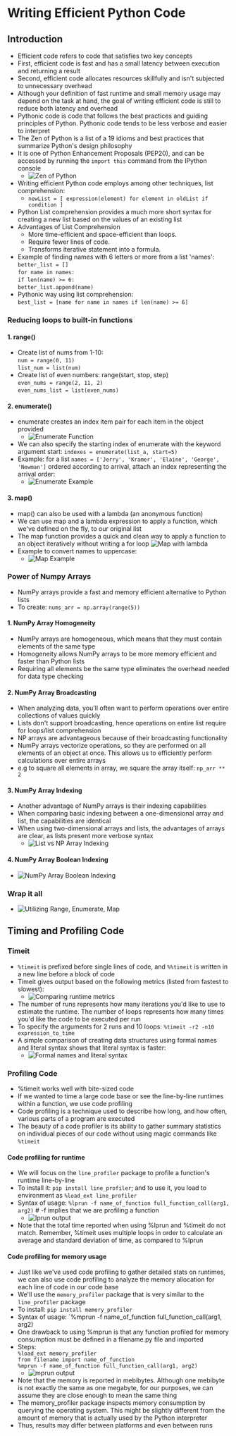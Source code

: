 # Writing Efficient Python Code

## Introduction
* Efficient code refers to code that satisfies two key concepts
* First, efficient code is fast and has a small latency between execution and returning a result
* Second, efficient code allocates resources skillfully and isn't subjected to unnecessary overhead
* Although your definition of fast runtime and small memory usage may depend on the task at hand, the goal of writing efficient code is still to reduce both latency and overhead
* Pythonic code is code that follows the best practices and guiding principles of Python. Pythonic code tends to be less verbose and easier to interpret
* The Zen of Python is a list of a 19 idioms and best practices that summarize Python's design philosophy
* It is one of Python Enhancement Proposals (PEP20), and can be accessed by running the `import this` command from the IPython console
  * ![Zen of Python](https://github.com/IsaacMwendwa/Data-Engineering-Track-DataCamp/blob/main/Images/The-Zen-of-Python.PNG "Zen of Python")
* Writing efficient Python code employs among other techniques, list comprehension:
  * `newList = [ expression(element) for element in oldList if condition ]`
* Python List comprehension provides a much more short syntax for creating a new list based on the values of an existing list
* Advantages of List Comprehension
   * More time-efficient and space-efficient than loops.
   * Require fewer lines of code.
   * Transforms iterative statement into a formula.
* Example of finding names with 6 letters or more from a list 'names':
<br> `better_list = []`
<br> `for name in names:`
<br> `if len(name) >= 6:`
<br> `better_list.append(name)`
* Pythonic way using list comprehension:
<br> `best_list = [name for name in names if len(name) >= 6]`

### Reducing loops to built-in functions
#### 1. range()
* Create list of nums from 1-10:
<br> `num = range(0, 11)`
<br> `list_num = list(num)`
* Create list of even numbers: range(start, stop, step)
<br> `even_nums = range(2, 11, 2)`
<br> `even_nums_list = list(even_nums)`

#### 2. enumerate()
* enumerate creates an index item pair for each item in the object provided
  * ![Enumerate Function](https://github.com/IsaacMwendwa/Data-Engineering-Track-DataCamp/blob/main/Images/Enumerate-built-in-function.PNG "Enumerate Function")
* We can also specify the starting index of enumerate with the keyword argument start: `indexes = enumerate(list_a, start=5)`
* Example: for a list `names = ['Jerry', 'Kramer', 'Elaine', 'George', 'Newman']` ordered according to arrival, attach an index representing the arrival order:
  * ![Enumerate Example](https://github.com/IsaacMwendwa/Data-Engineering-Track-DataCamp/blob/main/Images/map-with-lambda.PNG "Enumerate Example")
#### 3. map()
* map() can also be used with a lambda (an anonymous function)
* We can use map and a lambda expression to apply a function, which we've defined on the fly, to our original list
* The map function provides a quick and clean way to apply a function to an object iteratively without writing a for loop 
 ![Map with lambda](https://github.com/IsaacMwendwa/Data-Engineering-Track-DataCamp/blob/main/Images/map-with-lambda.PNG "Map with lambda")
* Example to convert names to uppercase:
  *  ![Map Example](https://github.com/IsaacMwendwa/Data-Engineering-Track-DataCamp/blob/main/Images/Enumerate-example.PNG "Map Example")

### Power of Numpy Arrays
* NumPy arrays provide a fast and memory efficient alternative to Python lists
* To create: `nums_arr = np.array(range(5))`

#### 1. NumPy Array Homogeneity
* NumPy arrays are homogeneous, which means that they must contain elements of the same type
* Homogeneity allows NumPy arrays to be more memory efficient and faster than Python lists
* Requiring all elements be the same type eliminates the overhead needed for data type checking

#### 2. NumPy Array Broadcasting
* When analyzing data, you'll often want to perform operations over entire collections of values quickly
* Lists don't support broadcasting, hence operations on entire list require for loops/list comprehension
* NP arrays are advantageous because of their broadcasting functionality
* NumPy arrays vectorize operations, so they are performed on all elements of an object at once. This allows us to efficiently perform calculations over entire arrays
* e.g to square all elements in array, we square the array itself: `np_arr ** 2`

#### 3. NumPy Array Indexing
* Another advantage of NumPy arrays is their indexing capabilities
* When comparing basic indexing between a one-dimensional array and list, the capabilities are identical
* When using two-dimensional arrays and lists, the advantages of arrays are clear, as lists present more verbose syntax
  *  ![List vs NP Array Indexing](https://github.com/IsaacMwendwa/Data-Engineering-Track-DataCamp/blob/main/Images/Array-indexing-capabilities.PNG "List vs NP Array Indexing")

#### 4. NumPy Array Boolean Indexing
*  ![NumPy Array Boolean Indexing](https://github.com/IsaacMwendwa/Data-Engineering-Track-DataCamp/blob/main/Images/Array-boolean-indexing.PNG "NumPy Array Boolean Indexing")

### Wrap it all
* ![Utilizing Range, Enumerate, Map](https://github.com/IsaacMwendwa/Data-Engineering-Track-DataCamp/blob/main/Images/Utilizing-range-enumerate-map.PNG "Utilizing Range, Enumerate, Map")

## Timing and Profiling Code
### Timeit
* `%timeit` is prefixed before single lines of code, and `%%timeit` is written in a new line before a block of code
* Timeit gives output based on the following metrics (listed from fastest to slowest):
   * ![Comparing runtime metrics](https://github.com/IsaacMwendwa/Data-Engineering-Track-DataCamp/assets/51324520/8a25d8bf-2a09-4b48-b0b3-e4a431820523 "Comparing runtime metrics")
* The number of runs represents how many iterations you'd like to use to estimate the runtime. The number of loops represents how many times you'd like the code to be executed per run
* To specify the arguments for 2 runs and 10 loops: `%timeit -r2 -n10 expression_to_time`
* A simple comparison of creating data structures using formal names and literal syntax shows that literal syntax is faster:
   * ![Formal names and literal syntax](https://github.com/IsaacMwendwa/Data-Engineering-Track-DataCamp/assets/51324520/50405132-8265-49dd-b2bd-4eb97902c2db "Formal names and literal syntax")

### Profiling Code
* %timeit works well with bite-sized code
* If we wanted to time a large code base or see the line-by-line runtimes within a function, we use code profiling
* Code profiling is a technique used to describe how long, and how often, various parts of a program are executed
* The beauty of a code profiler is its ability to gather summary statistics on individual pieces of our code without using magic commands like `%timeit`

#### Code profiling for runtime
* We will focus on the `line_profiler` package to profile a function's runtime line-by-line
* To install it: `pip install line_profiler`; and to use it, you load to environment as `%load_ext line_profiler`
* Syntax of usage: `%lprun -f name_of_function full_function_call(arg1, arg2)` # -f implies that we are profiling a function
    * ![lprun output](https://github.com/IsaacMwendwa/Data-Engineering-Track-DataCamp/assets/51324520/54c8849d-61a7-44e4-a45c-1de90e038609 "lprun output")
* Note that the total time reported when using %lprun and %timeit do not match. Remember, %timeit uses multiple loops in order to calculate an average and standard deviation of time, as compared to %lprun

#### Code profiling for memory usage
* Just like we've used code profiling to gather detailed stats on runtimes, we can also use code profiling to analyze the memory allocation for each line of code in our code base
* We'll use the `memory_profiler` package that is very similar to the `line_profiler` package
* To install: `pip install memory_profiler`
* Syntax of usage: `%mprun -f name_of_function full_function_call(arg1, arg2)
* One drawback to using %mprun is that any function profiled for memory consumption must be defined in a filename.py file and imported
* Steps:
    <br>`%load_ext memory_profiler`
    <br>`from filename import name_of_function`
    <br>`%mprun -f name_of_function full_function_call(arg1, arg2)`
    * ![mprun output](https://github.com/IsaacMwendwa/Data-Engineering-Track-DataCamp/assets/51324520/d83df107-a44f-43c1-b71e-c9db8ab2e6b7 "mprun output")
* Note that the memory is reported in mebibytes. Although one mebibyte is not exactly the same as one megabyte, for our purposes, we can assume they are close enough to mean the same thing
* The memory_profiler package inspects memory consumption by querying the operating system. This might be slightly different from the amount of memory that is actually used by the Python interpreter
* Thus, results may differ between platforms and even between runs

